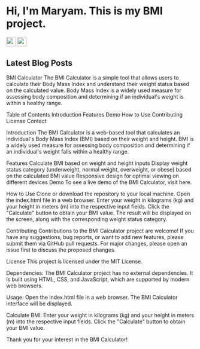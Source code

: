 # Hi, I'm Maryam. This is my BMI project.
<p> <a href="https://www.linkedin.com/in/maryamtavana"><img src="https://img.shields.io/badge/linkedin-%230077B5.svg?&style=for-the-badge&logo=linkedin&logoColor=white" height=25></a> <a href="https://www.instagram.com/maryamtavana.__/"><img src="https://img.shields.io/badge/instagram-%23E4405F.svg?&style=for-the-badge&logo=instagram&logoColor=white" height=25></a> </p>
<h2>Latest Blog Posts</h2>

BMI Calculator
The BMI Calculator is a simple tool that allows users to calculate their Body Mass Index and understand their weight status based on the calculated value. Body Mass Index is a widely used measure for assessing body composition and determining if an individual's weight is within a healthy range.


Table of Contents
Introduction
Features
Demo
How to Use
Contributing
License
Contact

Introduction
The BMI Calculator is a web-based tool that calculates an individual's Body Mass Index (BMI) based on their weight and height. BMI is a widely used measure for assessing body composition and determining if an individual's weight falls within a healthy range.

Features
Calculate BMI based on weight and height inputs
Display weight status category (underweight, normal weight, overweight, or obese) based on the calculated BMI value
Responsive design for optimal viewing on different devices
Demo
To see a live demo of the BMI Calculator, visit here.

How to Use
Clone or download the repository to your local machine.
Open the index.html file in a web browser.
Enter your weight in kilograms (kg) and your height in meters (m) into the respective input fields.
Click the "Calculate" button to obtain your BMI value.
The result will be displayed on the screen, along with the corresponding weight status category.

Contributing
Contributions to the BMI Calculator project are welcome! If you have any suggestions, bug reports, or want to add new features, please submit them via GitHub pull requests. For major changes, please open an issue first to discuss the proposed changes.

License
This project is licensed under the MIT License.




Dependencies: The BMI Calculator project has no external dependencies. It is built using HTML, CSS, and JavaScript, which are supported by modern web browsers.

Usage: Open the index.html file in a web browser. The BMI Calculator interface will be displayed.

Calculate BMI: Enter your weight in kilograms (kg) and your height in meters (m) into the respective input fields. Click the "Calculate" button to obtain your BMI value.


Thank you for your interest in the BMI Calculator!
